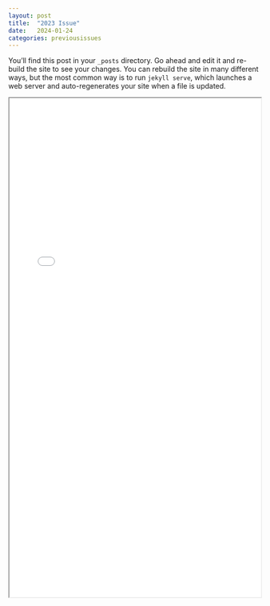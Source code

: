```yaml
---
layout: post
title:  "2023 Issue"
date:   2024-01-24 
categories: previousissues
---
```

You’ll find this post in your `_posts` directory. Go ahead and edit it and re-build the site to see your changes. You can rebuild the site in many different ways, but the most common way is to run `jekyll serve`, which launches a web server and auto-regenerates your site when a file is updated.
<meta name="viewport" content="width=device-width, initial-scale=1.0">
<iframe src="\issues\Spring_2023_kaleidoscope_(3).pdf" width="100%" height="1000"></iframe>
